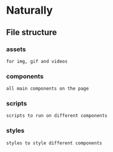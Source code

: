 # Naturally


## File structure
### assets
    for img, gif and videos
### components
    all main components on the page
### scripts
    scripts to run on different components
### styles
    styles to style different components